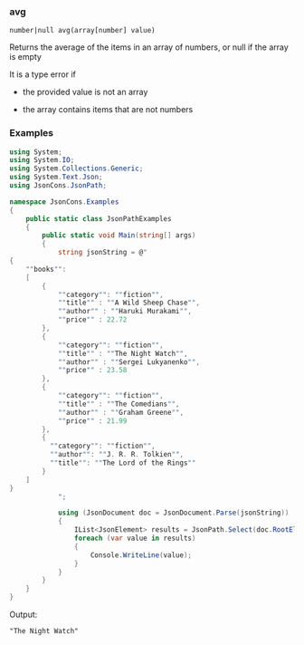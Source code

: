 ### avg

```
number|null avg(array[number] value)
```

Returns the average of the items in an array of numbers, or null if the array is empty

It is a type error if 

- the provided value is not an array

- the array contains items that are not numbers

### Examples

```csharp
using System;
using System.IO;
using System.Collections.Generic;
using System.Text.Json;
using JsonCons.JsonPath;

namespace JsonCons.Examples
{
    public static class JsonPathExamples
    {
        public static void Main(string[] args)
        {
            string jsonString = @"
{
    ""books"":
    [
        {
            ""category"": ""fiction"",
            ""title"" : ""A Wild Sheep Chase"",
            ""author"" : ""Haruki Murakami"",
            ""price"" : 22.72
        },
        {
            ""category"": ""fiction"",
            ""title"" : ""The Night Watch"",
            ""author"" : ""Sergei Lukyanenko"",
            ""price"" : 23.58
        },
        {
            ""category"": ""fiction"",
            ""title"" : ""The Comedians"",
            ""author"" : ""Graham Greene"",
            ""price"" : 21.99
        },
        { 
          ""category"": ""fiction"",
          ""author"": ""J. R. R. Tolkien"",
          ""title"": ""The Lord of the Rings""
        }
    ]
}
            ";

            using (JsonDocument doc = JsonDocument.Parse(jsonString))
            {
                IList<JsonElement> results = JsonPath.Select(doc.RootElement, @"$.books[?(@.price > avg($.books[*].price))].title");
                foreach (var value in results)
                {
                    Console.WriteLine(value);
                }
            }
        }
    }
}
```
Output:
```
"The Night Watch"
```

